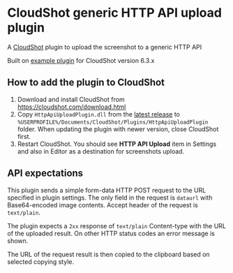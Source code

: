 # CloudShot generic HTTP API upload plugin

A [CloudShot](https://cloudshot.com) plugin to upload the screenshot to a generic HTTP API

Built on [example plugin](https://github.com/name1ess0ne/CloudShot.Plugins/tree/main/PluginExample) for CloudShot version 6.3.x

## How to add the plugin to CloudShot

1. Download and install CloudShot from https://cloudshot.com/download.html
2. Copy `HttpApiUploadPlugin.dll` from the [latest release](https://github.com/finwe/cloudshot-http-api-upload-plugin/releases)
	to `%USERPROFILE%/Documents/CloudShot/Plugins/HttpApiUploadPlugin` folder.
	When updating the plugin with newer version, close CloudShot first.
3. Restart CloudShot. You should see **HTTP API Upload** item in Settings and also in Editor as a destination for screenshots upload.

## API expectations

This plugin sends a simple form-data HTTP POST request to the URL specified in plugin settings.
The only field in the request is `dataurl` with Base64-encoded image contents.
Accept header of the request is `text/plain`.

The plugin expects a `2xx` response of `text/plain` Content-type with the URL of the uploaded result. On other HTTP status codes
an error message is shown.

The URL of the request result is then copied to the clipboard based on selected copying style.

